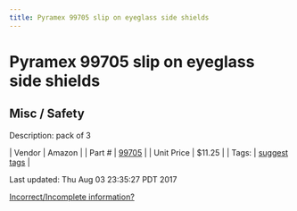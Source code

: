 ```yaml
---
title: Pyramex 99705 slip on eyeglass side shields
---
```


# Pyramex 99705 slip on eyeglass side shields
## Misc / Safety
Description: 	pack of 3 

| Vendor | Amazon | 
| Part # | [99705](http://www.amazon.com/dp/B00MEG33TS?psc=1) | 
| Unit Price | $11.25 | 
| Tags: | [suggest tags](https://docs.google.com/forms/d/e/1FAIpQLSeWyY8v3RgOty-MyWmh9U0iivNYN_molChYyS-0U-o-kOAv_g/viewform) | 

Last updated: Thu Aug 03 23:35:27 PDT 2017

 [Incorrect/Incomplete information?](https://docs.google.com/forms/d/e/1FAIpQLSeWyY8v3RgOty-MyWmh9U0iivNYN_molChYyS-0U-o-kOAv_g/viewform)